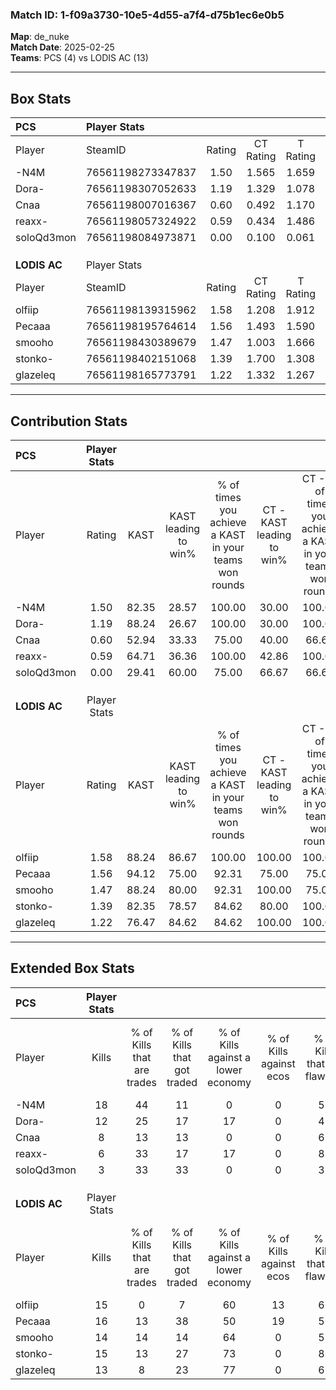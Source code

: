 ### Match ID: 1-f09a3730-10e5-4d55-a7f4-d75b1ec6e0b5  
**Map**: de_nuke  
**Match Date**: 2025-02-25  
**Teams**: PCS (4) vs LODIS AC (13)  

---  

## Box Stats  

| **PCS**      | Player Stats      |        |           |          |       |       |       |         |        |      |     |
| :- | :- | :-: | :-: | :-: | :-: | :-: | :-: | :-: | :-: | :-: | :-: |
| Player       | SteamID           | Rating | CT Rating | T Rating | KAST  |  ADR  | Kills | Assists | Deaths | K/D  | HS% |
| -N4M         | 76561198273347837 |  1.50  |   1.565   |  1.659   | 82.35 | 108.8 |  18   |    2    |   14   | 1.29 | 61  |
| Dora-        | 76561198307052633 |  1.19  |   1.329   |  1.078   | 88.24 | 95.6  |  12   |    7    |   15   | 0.80 | 50  |
| Cnaa         | 76561198007016367 |  0.60  |   0.492   |  1.170   | 52.94 | 43.2  |   8   |    2    |   13   | 0.62 | 75  |
| reaxx-       | 76561198057324922 |  0.59  |   0.434   |  1.486   | 64.71 | 52.8  |   6   |    3    |   14   | 0.43 | 66  |
| soloQd3mon   | 76561198084973871 |  0.00  |   0.100   |  0.061   | 29.41 | 29.0  |   3   |    1    |   17   | 0.18 | 33  |
|              |                   |        |           |          |       |       |       |         |        |      |     |
|              |                   |        |           |          |       |       |       |         |        |      |     |
|              |                   |        |           |          |       |       |       |         |        |      |     |
| **LODIS AC** | Player Stats      |        |           |          |       |       |       |         |        |      |     |
| Player       | SteamID           | Rating | CT Rating | T Rating | KAST  |  ADR  | Kills | Assists | Deaths | K/D  | HS% |
| olfiip       | 76561198139315962 |  1.58  |   1.208   |  1.912   | 88.24 | 108.1 |  15   |    8    |   9    | 1.67 | 80  |
| Pecaaa       | 76561198195764614 |  1.56  |   1.493   |  1.590   | 94.12 | 100.2 |  16   |    4    |   11   | 1.45 | 62  |
| smooho       | 76561198430389679 |  1.47  |   1.003   |  1.666   | 88.24 | 87.9  |  14   |    4    |   8    | 1.75 | 42  |
| stonko-      | 76561198402151068 |  1.39  |   1.700   |  1.308   | 82.35 | 81.7  |  15   |    3    |   10   | 1.50 | 46  |
| glazeleq     | 76561198165773791 |  1.22  |   1.332   |  1.267   | 76.47 | 68.5  |  13   |    1    |   9    | 1.44 | 38  |
---  

## Contribution Stats  

| **PCS**      | Player Stats |       |                      |                                                        |                           |                                                             |                          |                                                            |
| :- | :-: | :-: | :-: | :-: | :-: | :-: | :-: | :-: |
| Player       |    Rating    | KAST  | KAST leading to win% | % of times you achieve a KAST in your teams won rounds | CT - KAST leading to win% | CT - % of times you achieve a KAST in your teams won rounds | T - KAST leading to win% | T - % of times you achieve a KAST in your teams won rounds |
| -N4M         |     1.50     | 82.35 |        28.57         |                         100.00                         |           30.00           |                           100.00                            |          25.00           |                           100.00                           |
| Dora-        |     1.19     | 88.24 |        26.67         |                         100.00                         |           30.00           |                           100.00                            |          20.00           |                           100.00                           |
| Cnaa         |     0.60     | 52.94 |        33.33         |                         75.00                          |           40.00           |                            66.67                            |          25.00           |                           100.00                           |
| reaxx-       |     0.59     | 64.71 |        36.36         |                         100.00                         |           42.86           |                           100.00                            |          25.00           |                           100.00                           |
| soloQd3mon   |     0.00     | 29.41 |        60.00         |                         75.00                          |           66.67           |                            66.67                            |          50.00           |                           100.00                           |
|              |              |       |                      |                                                        |                           |                                                             |                          |                                                            |
|              |              |       |                      |                                                        |                           |                                                             |                          |                                                            |
|              |              |       |                      |                                                        |                           |                                                             |                          |                                                            |
| **LODIS AC** | Player Stats |       |                      |                                                        |                           |                                                             |                          |                                                            |
| Player       |    Rating    | KAST  | KAST leading to win% | % of times you achieve a KAST in your teams won rounds | CT - KAST leading to win% | CT - % of times you achieve a KAST in your teams won rounds | T - KAST leading to win% | T - % of times you achieve a KAST in your teams won rounds |
| olfiip       |     1.58     | 88.24 |        86.67         |                         100.00                         |          100.00           |                           100.00                            |          81.82           |                           100.00                           |
| Pecaaa       |     1.56     | 94.12 |        75.00         |                         92.31                          |           75.00           |                            75.00                            |          75.00           |                           100.00                           |
| smooho       |     1.47     | 88.24 |        80.00         |                         92.31                          |          100.00           |                            75.00                            |          75.00           |                           100.00                           |
| stonko-      |     1.39     | 82.35 |        78.57         |                         84.62                          |           80.00           |                           100.00                            |          77.78           |                           77.78                            |
| glazeleq     |     1.22     | 76.47 |        84.62         |                         84.62                          |          100.00           |                           100.00                            |          77.78           |                           77.78                            |
---  

## Extended Box Stats  

| **PCS**      | Player Stats |                            |                            |                                    |                         |                              |                                 |        |                             |                                     |                          |                               |                            |
| :- | :-: | :-: | :-: | :-: | :-: | :-: | :-: | :-: | :-: | :-: | :-: | :-: | :-: |
| Player       |    Kills     | % of Kills that are trades | % of Kills that got traded | % of Kills against a lower economy | % of Kills against ecos | % of Kills that are flawless | % of Kills that are close duels | Deaths | % of Deaths that get traded | % of Deaths against a lower economy | % of Deaths against ecos | % of Deaths that are flawless | % of Deaths that are close |
| -N4M         |      18      |             44             |             11             |                 0                  |            0            |              56              |                0                |   14   |             21              |                  7                  |            0             |              50               |             0              |
| Dora-        |      12      |             25             |             17             |                 17                 |            0            |              42              |                0                |   15   |             13              |                 13                  |            0             |              60               |             0              |
| Cnaa         |      8       |             13             |             13             |                 0                  |            0            |              63              |                0                |   13   |             23              |                  0                  |            0             |              62               |             0              |
| reaxx-       |      6       |             33             |             17             |                 17                 |            0            |              83              |                0                |   14   |             36              |                  0                  |            0             |              57               |             0              |
| soloQd3mon   |      3       |             33             |             33             |                 0                  |            0            |              33              |                0                |   17   |             18              |                 12                  |            0             |              82               |             0              |
|              |              |                            |                            |                                    |                         |                              |                                 |        |                             |                                     |                          |                               |                            |
|              |              |                            |                            |                                    |                         |                              |                                 |        |                             |                                     |                          |                               |                            |
|              |              |                            |                            |                                    |                         |                              |                                 |        |                             |                                     |                          |                               |                            |
| **LODIS AC** | Player Stats |                            |                            |                                    |                         |                              |                                 |        |                             |                                     |                          |                               |                            |
| Player       |    Kills     | % of Kills that are trades | % of Kills that got traded | % of Kills against a lower economy | % of Kills against ecos | % of Kills that are flawless | % of Kills that are close duels | Deaths | % of Deaths that get traded | % of Deaths against a lower economy | % of Deaths against ecos | % of Deaths that are flawless | % of Deaths that are close |
| olfiip       |      15      |             0              |             7              |                 60                 |           13            |              60              |                0                |   9    |             44              |                 67                  |            0             |              33               |             0              |
| Pecaaa       |      16      |             13             |             38             |                 50                 |           19            |              50              |                0                |   11   |              0              |                 64                  |            0             |              55               |             0              |
| smooho       |      14      |             14             |             14             |                 64                 |            0            |              57              |                0                |   8    |              0              |                 50                  |            0             |              63               |             0              |
| stonko-      |      15      |             13             |             27             |                 73                 |            0            |              80              |                0                |   10   |             10              |                 50                  |            0             |              60               |             0              |
| glazeleq     |      13      |             8              |             23             |                 77                 |            0            |              69              |                0                |   9    |             22              |                 67                  |            0             |              67               |             0              |
